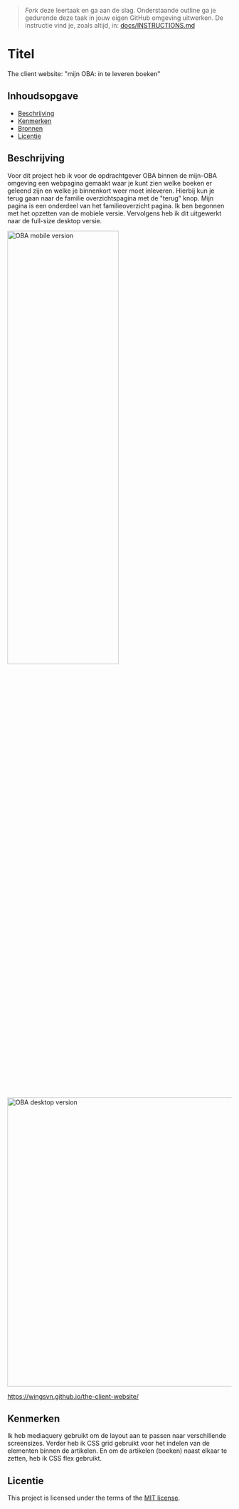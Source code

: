 > _Fork_ deze leertaak en ga aan de slag. Onderstaande outline ga je gedurende deze taak in jouw eigen GitHub omgeving uitwerken. De instructie vind je, zoals altijd, in: [docs/INSTRUCTIONS.md](docs/INSTRUCTIONS.md)

# Titel
The client website: "mijn OBA: in te leveren boeken"

## Inhoudsopgave

  * [Beschrijving](#beschrijving)
  * [Kenmerken](#kenmerken)
  * [Bronnen](#bronnen)
  * [Licentie](#licentie)

## Beschrijving
Voor dit project heb ik voor de opdrachtgever OBA binnen de mijn-OBA omgeving een webpagina gemaakt waar je kunt zien welke boeken er geleend zijn en welke je binnenkort weer moet inleveren. Hierbij kun je terug gaan naar de familie overzichtspagina met de "terug" knop. Mijn pagina is een onderdeel van het familieoverzicht pagina. Ik ben begonnen met het opzetten van de mobiele versie. Vervolgens heb ik dit uitgewerkt naar de full-size desktop versie.

<img width="250" alt="OBA mobile version" src="https://github.com/wingsvn/the-client-website/assets/144009709/b248add9-e0bc-4aaa-a04b-29ddf2616d88" width=50% height=50%> 
<img width="650" alt="OBA desktop version" src="https://github.com/wingsvn/the-client-website/assets/144009709/70951250-5ec7-49e9-9697-53d247d8bde5">


https://wingsvn.github.io/the-client-website/


## Kenmerken
<!-- Bij Kenmerken staat welke technieken zijn gebruikt en hoe. Wat is de HTML structuur? Wat zijn de belangrijkste dingen in CSS? Wat is er met Javascript gedaan en hoe? Misschien heb je een framwork of library gebruikt? -->

Ik heb mediaquery gebruikt om de layout aan te passen naar verschillende screensizes.
Verder heb ik CSS grid gebruikt voor het indelen van de elementen binnen de artikelen. En om de artikelen (boeken) naast elkaar te zetten, heb ik CSS flex gebruikt.



## Licentie

This project is licensed under the terms of the [MIT license](./LICENSE).
